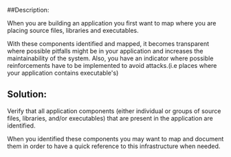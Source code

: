 ##Description:

When you are building an application you first want to map where you are placing
source files, libraries and executables.

With these components identified and mapped, it becomes transparent where possible
pitfalls might be in your application and increases the maintainability of the
system. Also, you have an indicator where possible reinforcements have to be
implemented to avoid attacks.(i.e places where your application contains executable's)

## Solution:

Verify that all application components (either individual or groups of source files,
libraries, and/or executables) that are present in the application are identified.

When you identified these components you may want to map and document them in order to
have a quick reference to this infrastructure when needed.
